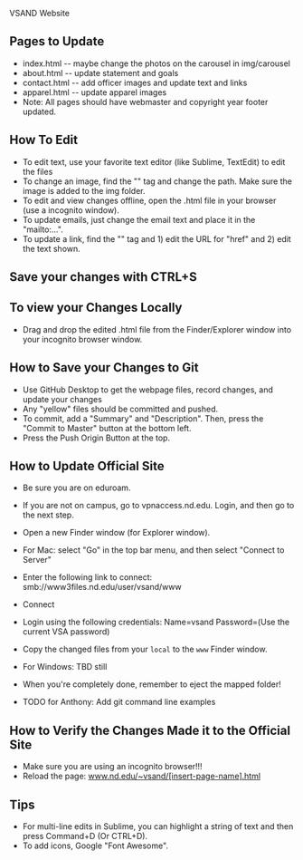 VSAND Website

## Pages to Update ##
* index.html -- maybe change the photos on the carousel in img/carousel
* about.html -- update statement and goals
* contact.html -- add officer images and update text and links
* apparel.html -- update apparel images
* Note: All pages should have webmaster and copyright year footer updated.

## How To Edit ##
* To edit text, use your favorite text editor (like Sublime, TextEdit) to edit the files
* To change an image, find the "<src>" tag and change the path. Make sure the image is added to the img folder.
* To edit and view changes offline, open the .html file in your browser (use a incognito window).
* To update emails, just change the email text and place it in the "mailto:...".
* To update a link, find the "<a>" tag and 1) edit the URL for "href" and 2) edit the text shown.

## Save your changes with CTRL+S ##

## To view your Changes Locally ##
* Drag and drop the edited .html file from the Finder/Explorer window into your incognito browser window.

## How to Save your Changes to Git ##
* Use GitHub Desktop to get the webpage files, record changes, and update your changes
* Any "yellow" files should be committed and pushed.
* To commit, add a "Summary" and "Description". Then, press the "Commit to Master" button at the bottom left.
* Press the Push Origin Button at the top.

## How to Update Official Site ##
* Be sure you are on eduroam.
* If you are not on campus, go to vpnaccess.nd.edu. Login, and then go to the next step.
* Open a new Finder window (for Explorer window).
* For Mac: select "Go" in the top bar menu, and then select "Connect to Server"
* Enter the following link to connect: smb://www3files.nd.edu/user/vsand/www
* Connect
* Login using the following credentials: Name=vsand Password=(Use the current VSA password)
* Copy the changed files from your `local` to the `www` Finder window.
* For Windows: TBD still

* When you're completely done, remember to eject the mapped folder!

* TODO for Anthony: Add git command line examples

## How to Verify the Changes Made it to the Official Site ##
* Make sure you are using an incognito browser!!!
* Reload the page: www.nd.edu/~vsand/[insert-page-name].html

## Tips ##
* For multi-line edits in Sublime, you can highlight a string of text and then press Command+D (Or CTRL+D).
* To add icons, Google "Font Awesome".

